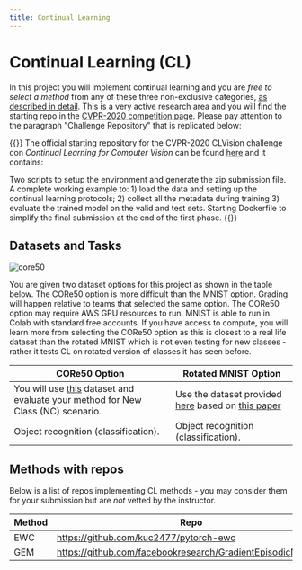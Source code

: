 ```yaml
---
title: Continual Learning 
---
```


# Continual Learning (CL) 

In this project you will implement continual learning and you are _free to select a method_ from any of these three non-exclusive categories, [as described in detail](https://arxiv.org/abs/1802.07569). This is a very active research area and you will find the starting repo in the [CVPR-2020 competition page](https://sites.google.com/view/clvision2020/challenge?authuser=0). Please pay attention to the paragraph "Challenge Repository" that is replicated below:

{{<hint info>}}
The official starting repository for the CVPR-2020 CLVision challenge con *Continual Learning for Computer Vision* can be found [here](https://www.google.com/url?q=https%3A%2F%2Fgithub.com%2Fvlomonaco%2Fcvpr_clvision_challenge&sa=D&sntz=1&usg=AFQjCNEEXzPuBUcsp0QyxsVfB97SGD2r2w) and it contains:

Two scripts to setup the environment and generate the zip submission file.
A complete working example to: 1) load the data and setting up the continual learning protocols; 2) collect all the metadata during training 3) evaluate the trained model on the valid and test sets.
Starting Dockerfile to simplify the final submission at the end of the first phase.
{{</hint>}}

## Datasets and Tasks

![core50](images/core50.gif)

You are given two dataset options for this project as shown in the table below. The CORe50 option is more difficult than the MNIST option. Grading will happen relative to teams that selected the same option. The CORe50 option may require AWS GPU resources to run. MNIST is able to run in Colab with standard free accounts. If you have access to compute, you will learn more from selecting the CORe50 option as this is closest to a real life dataset than the rotated MNIST which is not even testing for new classes - rather it tests CL on rotated version of classes it has seen before.

| CORe50 Option                                                                                                                    | Rotated MNIST Option                                                                                                                                                                                     |
| -------------------------------------------------------------------------------------------------------------------------------- | -------------------------------------------------------------------------------------------------------------------------------------------------------------------------------------------------------- |
| You will use [this](https://vlomonaco.github.io/core50/index.html) dataset and evaluate your method for New Class (NC) scenario. | Use the dataset provided [here](https://github.com/facebookresearch/GradientEpisodicMemory)  based on [this paper](http://papers.nips.cc/paper/7225-gradient-episodic-memory-for-continual-learning.pdf) |
| Object recognition (classification).                                                                                             | Object recognition (classification).                                                                                                                                                                     |

## Methods with repos

Below is a list of repos implementing CL methods - you may consider them for your submission but are _not_ vetted by the instructor.  

| Method | Repo                                                       |
| ------ | ---------------------------------------------------------- |
| EWC    | https://github.com/kuc2477/pytorch-ewc                     |
| GEM    | https://github.com/facebookresearch/GradientEpisodicMemory |
